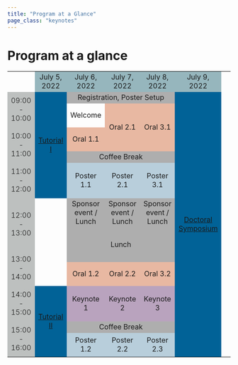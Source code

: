 ```yaml
---
title: "Program at a Glance"
page_class: "keynotes"
---
```


# Program at a glance

<style>
#program, #program th, #program td {
    border: 1px solid gray;
    font-size: 85%;
    border-collapse: separate;
    border-spacing: 1px;
    color: #222222;
}
@media (min-width: 1200px) {
    #program {
        margin-left: -50px;
        margin-right: -50px;
    }
}
#program th, #program td {
  padding: 5px;
  text-align: left;
}
#hide-show-timezones {
    font-size: 90%;
    margin-top: 1em;
    padding: 0 6px;
    display: flex;
    flex: 0 0 auto;
    flex-direction: row;
    flex-wrap: wrap;
    white-space: nowrap;
    justify-content: space-between;
}
#hide-show-timezones input.largerCheckbox {
    transform : scale(1.5);
}
#hide-show-timezones label {
    padding: 0 4px 0 8px;
}
#program div, #program a {
    color: white;
}
#program a:hover {
    text-decoration: underline;
}
#r00{
      background-color: #96B6BD;
 /*   appearance: none;*/
    box-shadow: 0 0 0px 8px gold;

  clip-path: polygon(-20% 0%, 100% 0%, 100% 100%, -20% 100%); /*left*/

}
#r00t{
      background-color: #96B6BD;
        box-shadow: 0 0 0px 8px gold;
        clip-path: polygon(-20% -20%, 100% -20%, 100% 100%, -20% 100%); /*top-left*/
    }


#t01b {
  background-color: #BDC0BF;
    box-shadow: 0 0 0px 8px gold;
  clip-path: polygon(0% 0%, 100% 0%, 100% 120%, 0% 120%); /*bottom*/
  font-weight: 350
}

#t01t {
  background-color: #BDC0BF;
    box-shadow: 0 0 0px 8px gold;
      clip-path: polygon(0% -20%, 100% -20%, 100% 100%, 0% 100%); /*top*/
  font-weight: 350
}
#r00b{
      background-color: #96B6BD;
        box-shadow: 0 0 0px 8px gold;
  clip-path: polygon(-20% 0%, 100% 0%, 100% 120%, -20% 120%); /*bottom--*/
    }

#r01 {
    box-shadow: 0 0 0px 8px gold;
      clip-path: polygon(0% 0%, 120% 0%, 120% 100%, 0% 100%); /*right*/
      border: 1px;
  background-color: #BDC0BF;
  font-weight: 350

}

#r05 {
    box-shadow: 0 0 0px 8px gold;
      clip-path: polygon(0% 0%, 120% 0%, 120% 100%, 0% 100%); /*right*/
      border: 1px;
  background-color: #C4DFB3;
}

#r06 {
    box-shadow: 0 0 0px 8px gold;
      clip-path: polygon(0% 0%, 120% 0%, 120% 100%, 0% 100%); /*right*/
      border: 1px;
  background-color: #F9D368;
}

#r02 {
    box-shadow: 0 0 0px 8px gold;
      clip-path: polygon(0% 0%, 120% 0%, 120% 100%, 0% 100%); /*right*/
      border: 1px;
  background-color: #D9A9BC;
}
#r03 {
    box-shadow: 0 0 0px 8px gold;
      clip-path: polygon(0% 0%, 120% 0%, 120% 100%, 0% 100%); /*right*/
      border: 1px;
  background-color: #CDDFF0;
}
#t00 {
  background-color: #96B6BD;
}
#t01 {
  background-color: #BDC0BF;
  font-weight: 350
}

#cshort_v {
  background-color: #B9A3BE;
}
#clong_v {
  background-color: #B8CEDB;
}

#cmentor {
  background-color: #E8B8A2;
}
#cspecial {
  background-color: #74A1A7;
}
    #cspecial_t{   background-color: #74A1A7; box-shadow: 0 0 0px 8px gold;
      clip-path: polygon(0% -20%, 100% -20%, 100% 100%, 0% 100%); /*top*/
      border: 1px;}
     #cspecial_tr{   background-color: #74A1A7; box-shadow: 0 0 0px 8px gold;
      clip-path: polygon(0% -20%, 120% -20%, 120% 100%, 0% 100%); /*top-right*/
      border: 1px;}
    #cspecial_br{   background-color: #74A1A7; box-shadow: 0 0 0px 8px gold;
      clip-path: polygon(0% 0%, 120% 0%, 120% 120%, 0% 120%); /*bottom-right*/
      border: 1px;}

    #cspecial_b{   background-color: #74A1A7; box-shadow: 0 0 0px 8px gold;
  clip-path: polygon(0% 0%, 100% 0%, 100% 120%, 0% 120%); /*bottom*/
      border: 1px;}

    #title_legend{font-weight:300; font-size: 100%; text-align:left; color:white; padding-left: 6px; padding-right: 6px; white-space: nowrap; }
    #text_legend{font-weight:150; font-size: 80%; text-align:left; padding-left: 6px; }
    #cbreak_r{   background-color: #AEAEAE; box-shadow: 0 0 0px 8px gold;
      clip-path: polygon(0% 0%, 120% 0%, 120% 100%, 0% 100%); /*right*/
      border: 1px;}

    #cbreak{   background-color: #AEAEAE; }
    #cbreak div, #cbreak_r div { color: #222222; }

    #clong_tr{   background-color: #0083AC; box-shadow: 0 0 0px 8px gold;
      clip-path: polygon(0% -20%, 120% -20%, 120% 100%, 0% 100%); /*top-right*/
      border: 1px;}

    #clong_t{   background-color: #0083AC; box-shadow: 0 0 0px 8px gold;
      clip-path: polygon(0% -20%, 100% -20%, 100% 100%, 0% 100%); /*top*/
      border: 1px;}

    #clong_r{   background-color: #0083AC; box-shadow: 0 0 0px 8px gold;
      clip-path: polygon(0% 0%, 120% 0%, 120% 100%, 0% 100%); /*right*/
      border: 1px;}

    #clong{   background-color: #0083AC;}

    #ckeynote_r{   background-color: #016297; box-shadow: 0 0 0px 8px gold;
      clip-path: polygon(0% 0%, 120% 0%, 120% 100%, 0% 100%); /*right*/
      border: 1px;}

    #ckeynote{   background-color: #016297;}

    #cshort_r{   background-color: #82538B; box-shadow: 0 0 0px 8px gold;
      clip-path: polygon(0% 0%, 120% 0%, 120% 100%, 0% 100%); /*right*/
      border: 1px;}

    #cshort{   background-color: #82538B;}

    #cposter_r{   background-color: #248F85; box-shadow: 0 0 0px 8px gold;
      clip-path: polygon(0% 0%, 120% 0%, 120% 100%, 0% 100%); /*right*/
      border: 1px;}

    #cposter_br{   background-color: #248F85; box-shadow: 0 0 0px 8px gold;
      clip-path: polygon(0% 0%, 120% 0%, 120% 120%, 0% 120%); /*bottom-right*/
      border: 1px;}

    #cposter_b{   background-color: #248F85; box-shadow: 0 0 0px 8px gold;
  clip-path: polygon(0% 0%, 100% 0%, 100% 120%, 0% 120%); /*bottom*/
      border: 1px;}

    #cposter{   background-color: #248F85;}


</style>
<script>
jQuery(document).ready(function($) {
    $('input[type= checkbox ]').click(function() {
        let index = $(this).attr('name').substr(3);
        index--;
        $('table tr').each(function() {
            $('td:eq(' + index + ')',this).toggle();
        });
        $('th.' + $(this).attr('name')).toggle();
    });
});
</script>
<!--
  clip-path: polygon(0% 0%, 100% 0%, 100% 120%, 0% 120%); /*bottom*/
      clip-path: polygon(0% -20%, 100% -20%, 100% 120%, 0% 120%); /*bottom-top*/
      clip-path: polygon(0% -20%, 100% -20%, 100% 100%, 0% 100%); /*top*/
      clip-path: polygon(0% 0%, 120% 0%, 120% 100%, 0% 100%); /*right*/
  clip-path: polygon(0% 0%, 120% 0%, 120% 120%, 0% 120%); /*bottom-right*/
-->
<!-- <table id="program">
	<thead>
		<tr>
			<th class="col1" id='t01'>PDT UTC-7</th>
			<th class="col2" id='t01'>CET UTC+1</th>
			<th class="col3" colspan="1" id='t00'><b>5th July</b></th>
			<th class="col4" colspan="1" id='t00'><b>6th July</b></th>
			<th class="col5" colspan="1" id='t00'><b>7th July</b></th>
			<th class="col6" colspan="1" id='t00'><b>8th July</b></th>
			<th class="col7" colspan="1" id='t00'><b>9th July</b></th>
		</tr>
	</thead>
	<tbody>
		<tr>
			<th class="col1" ></th>
			<th class="col2" ></th>
			<th ></th>
			<th colspan="3" >Registration, Poster Setup</th>
			<th ></th>
		</tr>
		<tr>
			<th class="col1"  rowspan="10" id='t01'>01.15-09.00</th>
			<th class="col2" rowspan="10" id='t01'>10.15-18.00</th>
			<th class="col3" rowspan="3"><a href='tutorials.html'>Tutorial I</a></th>
			<th class="col4" id='cmentor'>Welcome and Orals</th>
			<th class="col5" id='cmentor'>Orals</th>
			<th class="col6" id='cmentor'>Orals</th>
			<th class="col7"  rowspan="9" '><a href='doctoral-symposium.html'>Doctoral Symposium</a></th>
		</tr>
		<tr>
			<th colspan="3" >Coffee break</th>
		</tr>
		<tr>
			<th colspan="3" id='clong_v' >Poster session onsite and virtual</th>
		</tr>
		<tr>
    <th rowspan="2"></th>
			<th colspan="3">Lunch</th>
		</tr>
		<tr>
      <th colspan="1" id='cmentor' ></th>
			<th colspan="3" id='cmentor' >Orals</th>
		</tr>
		<tr>
    	<th rowspan="3" id='cshort_v'>Tutorial II</th>
			<th colspan="3" id='cshort_v'>Keynotes</th>
		</tr>
		<tr>
			<th colspan="3">Coffee break</th>
		</tr>
		<tr>
			<th colspan="3" id='cmentor'>Orals</th>
		</tr>
		<tr>
    <th colspan="1"></th>
			<th colspan="3"  id='clong_v' >Poster Session onsite and virtual</th>
		</tr>
		<tr>
			<th class="col1" ></th>
			<th class="col2"></th>
      <th class="col3" ></th>
			<th class="col4" >Get together</th>
			<th class="col5">Gala Dinner</th>
			<th class="col6" >Closing ceremony</th>
		</tr>
	</tbody>
</table> -->

<!-- <form
id="hide-show-timezones">
<div>
  <input
    class="largerCheckbox"
    type="checkbox"
    id="hs-col1"
    name="col1"
    checked="checked">
  <label for="hs-col1">Hide/Show
    UTC-7</label>
</div>
<div>
  <input
    class="largerCheckbox"
    type="checkbox"
    id="hs-col2"
    name="col2"
    checked="checked">
  <label for="hs-col2">Hide/Show
    UTC +1</label>
</div>
</form>

<hr> -->


<table cellspacing="0" border="0">
	<colgroup span="6" width="138"></colgroup>
	<tr>
        <td><br></td>
		<td align="center" id='t00'>July 5, 2022</td>
		<td align="center" id='t00'>July 6, 2022</td>
		<td align="center" id='t00'>July 7, 2022</td>
		<td align="center" id='t00'>July 8, 2022</td>
		<td align="center" id='t00'>July 9, 2022</td>
	</tr>
	<tr>
		<td id='t01' rowspan=3 height="80" align="center">09:00 - 10:00</td>
		<td id='ckeynote' align="center" rowspan=9><a href='tutorials.html'>Tutorial I</a></td>
		<td colspan=3 align="center" id='cbreak' rowspan=2>Registration, Poster Setup</b></td>
		<td id='ckeynote' rowspan=21 align="center"><a href='doctoral-symposium.html'>Doctoral Symposium</a></td>
	</tr>
	<tr>
		<td><br></td>
	</tr>
	<tr>
		<td align="center">Welcome</td>
		<td id='cmentor' align="center" rowspan=3>Oral 2.1</td>
		<td id='cmentor' align="center" rowspan=3>Oral 3.1</td>
		<td><br></td>
	</tr>
	<tr>
		<td id='t01' rowspan=3 height="80" align="center" >10:00 - 11:00</td>
		<td id='cmentor' align="center" rowspan=2 >Oral 1.1</td>
		<td align="left" valign=top><br></td>
	</tr>
	<tr>
		<td align="left" valign=top><br></td>
	</tr>
	<tr>
		<td id='cbreak' colspan=3 align="center">Coffee Break</td>
		<td align="left" valign=top><br></td>
	</tr>
	<tr>
		<td id='t01' rowspan=3 height="80" align="center" >11:00 - 12:00</td>
		<td id='clong_v' align="center" rowspan=3 >Poster 1.1</td>
		<td id='clong_v' align="center" rowspan=3 >Poster 2.1</td>
		<td id='clong_v' align="center" rowspan=3 >Poster 3.1</td>
		<td align="left" valign=top><br></td>
	</tr>
	<tr>
		<td align="left" valign=top><br></td>
	</tr>
	<tr>
		<td align="left" valign=top><br></td>
	</tr>
	<tr>
		<td id='t01' rowspan=3 height="99" align="center" >12:00 - 13:00</td>
		<td align="left" valign=bottom><br></td>
		<td id='cbreak'  align="center">Sponsor event / Lunch </td>
		<td id='cbreak' align="center">Sponsor event / Lunch </td>
		<td id='cbreak' align="center">Sponsor event / Lunch </td>
		<td align="left" valign=top><br></td>
	</tr>
	<tr>
		<td align="left" valign=bottom><br></td>
		<td colspan=3 rowspan=3 id='cbreak' align="center" >Lunch</td>
		<td align="left" valign=top><br></td>
	</tr>
	<tr>
		<td align="left" valign=bottom><br></td>
		<td align="left" valign=top><br></td>
	</tr>
	<tr>
		<td id='t01' rowspan=3 height="80" align="center" >13:00 - 14:00</td>
		<td align="left" valign=bottom><br></td>
		<td align="left" valign=top><br></td>
	</tr>
	<tr>
		<td align="left" valign=bottom><br></td>
		<td id='cmentor' align="center" rowspan=2 >Oral 1.2</td>
		<td id='cmentor' align="center" rowspan=2 >Oral 2.2</td>
		<td id='cmentor' align="center" rowspan=2 >Oral 3.2</td>
		<td align="left" valign=top><br></td>
	</tr>
	<tr>
		<td align="left" valign=bottom><br></td>
		<td align="left" valign=top><br></td>
	</tr>
	<tr>
		<td id='t01' rowspan=3 height="80" align="center" >14:00 - 15:00</td>
		<td rowspan=9 align="center" id='ckeynote'><a href='tutorials.html'>Tutorial II</a></td>
		<td id='cshort_v' align="center" rowspan=3 >Keynote 1</td>
		<td id='cshort_v' align="center" rowspan=3 >Keynote 2</td>
		<td id='cshort_v' align="center" rowspan=3 >Keynote 3</td>
		<td align="left" valign=top><br></td>
	</tr>
	<tr>
		<td align="left" valign=top><br></td>
		<td align="left" valign=top><br></td>
	</tr>
	<tr>
		<td align="left" valign=top><br></td>
		<td align="left" valign=top><br></td>
	</tr>
	<tr>
		<td id='t01' rowspan=3 height="80" align="center" >15:00 - 16:00</td>
		<!-- <td align="left" valign=top><br></td> -->
		<td id='cbreak'align="center" colspan=3 >Coffee Break</td>
		<td align="left" valign=top><br></td>
	</tr>
	<tr>
		<!-- <td align="left" valign=top><br></td> -->
		<td id='clong_v' rowspan=2 align="center" >Poster 1.2</td>
		<td id='clong_v' rowspan=2 align="center" >Poster 2.2</td>
		<td id='clong_v' rowspan=2 align="center" >Poster 2.3</td>
		<td align="left" valign=top><br></td>
	</tr>
	<tr>
		<td align="left" valign=top><br></td>
		<td align="left" valign=top><br></td>
		<td align="left" valign=top><br></td>
		<td align="left" valign=top><br></td>
		<td align="left" valign=top><br></td>
	</tr>
</table>